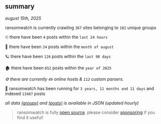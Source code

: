 
## summary
_august 15th, 2025_

ransomwatch is currently crawling `367` sites belonging to `182` unique groups

⏲ there have been `4` posts within the `last 24 hours`

🦈 there have been `24` posts within the `month of august`

🪐 there have been `126` posts within the `last 90 days`

🏚 there have been `652` posts within the `year of 2025`

_⚙️ there are currently `49` online hosts & `112` custom parsers._

🦕 ransomwatch has been running for `3 years, 11 months and 11 days` and indexed `13487` posts

_all data  [(groups)](http://ransomwhat.telemetry.ltd/groups) and [(posts)](http://ransomwhat.telemetry.ltd/posts) is available in JSON (updated hourly)_

> ransomwatch is fully [open source](https://github.com/joshhighet/ransomwatch#ransomwatch--). please consider [sponsoring](https://github.com/sponsors/joshhighet) if you find it useful!
